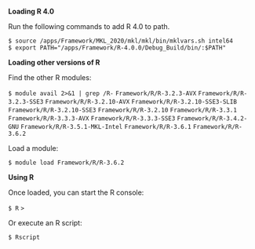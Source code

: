 **Loading R 4.0**

Run the following commands to add R 4.0 to path.

`$ source /apps/Framework/MKL_2020/mkl/mkl/bin/mklvars.sh intel64`
`$ export PATH="/apps/Framework/R-4.0.0/Debug_Build/bin/:$PATH"`

**Loading other versions of R**

Find the other R modules:

`$ module avail 2>&1 | grep /R-`
`Framework/R/R-3.2.3-AVX`
`Framework/R/R-3.2.3-SSE3`
`Framework/R/R-3.2.10-AVX`
`Framework/R/R-3.2.10-SSE3-SLIB`
`Framework/R/R-3.2.10-SSE3`
`Framework/R/R-3.2.10`
`Framework/R/R-3.3.1`
`Framework/R/R-3.3.3-AVX`
`Framework/R/R-3.3.3-SSE3`
`Framework/R/R-3.4.2-GNU`
`Framework/R/R-3.5.1-MKL-Intel`
`Framework/R/R-3.6.1`
`Framework/R/R-3.6.2`

Load a module:

`$ module load Framework/R/R-3.6.2`

**Using R**

Once loaded, you can start the R console:

`$ R`
`>`

Or execute an R script:

`$ Rscript `<file name>